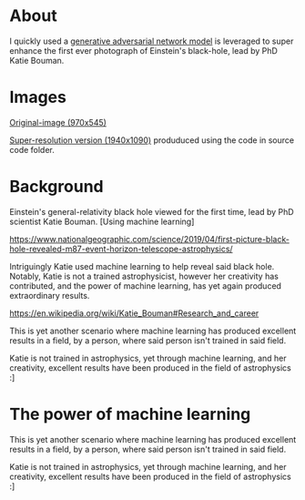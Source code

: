 About
===
I quickly used a [generative adversarial network model](https://github.com/idealo/image-super-resolution) is leveraged to super enhance the first ever photograph of Einstein's black-hole, lead by PhD Katie Bouman.

Images
===
[Original-image (970x545)](https://github.com/JordanMicahBennett/EINSTEIN-BLACK-HOLE-PHOTOGRAPH-ENHANCEMENT/blob/master/source-code/einstein_katie-bouman_black-hole_photograph%20%5Boriginal-version%5D.jpg)

[Super-resolution version (1940x1090)](https://github.com/JordanMicahBennett/EINSTEIN-BLACK-HOLE-PHOTOGRAPH-ENHANCEMENT/blob/master/source-code/einstein_katie-bouman_black-hole_photograph%20%5Bsuper-resolution-version%5D.jpg) produduced using the code in source code folder.

Background
===
Einstein's general-relativity black hole viewed for the first time, lead by PhD scientist Katie Bouman. [Using machine learning]

https://www.nationalgeographic.com/science/2019/04/first-picture-black-hole-revealed-m87-event-horizon-telescope-astrophysics/

Intriguingly Katie used machine learning to help reveal said black hole. Notably, Katie is not a trained astrophysicist, however her creativity has contributed, and the power of machine learning, has yet again produced extraordinary results.

https://en.wikipedia.org/wiki/Katie_Bouman#Research_and_career

This is yet another scenario where machine learning has produced excellent results in a field, by a person, where said person isn't trained in said field.

Katie is not trained in astrophysics, yet through machine learning, and her creativity, excellent results have been produced in the field of astrophysics :]

The power of machine learning
==
This is yet another scenario where machine learning has produced excellent results in a field, by a person, where said person isn't trained in said field.

Katie is not trained in astrophysics, yet through machine learning, and her creativity, excellent results have been produced in the field of astrophysics :]
